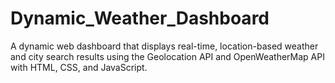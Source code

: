 # Dynamic_Weather_Dashboard
A dynamic web dashboard that displays real-time, location-based weather and city search results using the Geolocation API and OpenWeatherMap API with HTML, CSS, and JavaScript.
